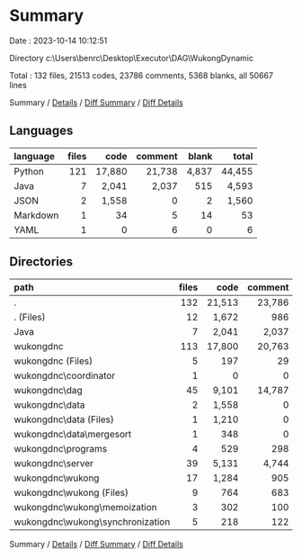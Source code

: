 # Summary

Date : 2023-10-14 10:12:51

Directory c:\\Users\\benrc\\Desktop\\Executor\\DAG\\WukongDynamic

Total : 132 files,  21513 codes, 23786 comments, 5368 blanks, all 50667 lines

Summary / [Details](details.md) / [Diff Summary](diff.md) / [Diff Details](diff-details.md)

## Languages
| language | files | code | comment | blank | total |
| :--- | ---: | ---: | ---: | ---: | ---: |
| Python | 121 | 17,880 | 21,738 | 4,837 | 44,455 |
| Java | 7 | 2,041 | 2,037 | 515 | 4,593 |
| JSON | 2 | 1,558 | 0 | 2 | 1,560 |
| Markdown | 1 | 34 | 5 | 14 | 53 |
| YAML | 1 | 0 | 6 | 0 | 6 |

## Directories
| path | files | code | comment | blank | total |
| :--- | ---: | ---: | ---: | ---: | ---: |
| . | 132 | 21,513 | 23,786 | 5,368 | 50,667 |
| . (Files) | 12 | 1,672 | 986 | 439 | 3,097 |
| Java | 7 | 2,041 | 2,037 | 515 | 4,593 |
| wukongdnc | 113 | 17,800 | 20,763 | 4,414 | 42,977 |
| wukongdnc (Files) | 5 | 197 | 29 | 22 | 248 |
| wukongdnc\\coordinator | 1 | 0 | 0 | 1 | 1 |
| wukongdnc\\dag | 45 | 9,101 | 14,787 | 2,201 | 26,089 |
| wukongdnc\\data | 2 | 1,558 | 0 | 2 | 1,560 |
| wukongdnc\\data (Files) | 1 | 1,210 | 0 | 1 | 1,211 |
| wukongdnc\\data\\mergesort | 1 | 348 | 0 | 1 | 349 |
| wukongdnc\\programs | 4 | 529 | 298 | 168 | 995 |
| wukongdnc\\server | 39 | 5,131 | 4,744 | 1,556 | 11,431 |
| wukongdnc\\wukong | 17 | 1,284 | 905 | 464 | 2,653 |
| wukongdnc\\wukong (Files) | 9 | 764 | 683 | 279 | 1,726 |
| wukongdnc\\wukong\\memoization | 3 | 302 | 100 | 93 | 495 |
| wukongdnc\\wukong\\synchronization | 5 | 218 | 122 | 92 | 432 |

Summary / [Details](details.md) / [Diff Summary](diff.md) / [Diff Details](diff-details.md)